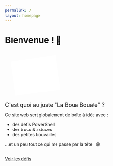 ```yaml
---
permalink: /
layout: homepage
---
```


# Bienvenue ! 👋

<div class="hero">
    <div style="display: table; vertical-align: middle;">
        <img src="/assets/images/logo_white.svg" width="150px" style="transform: rotate(-8deg); margin: 25px;">
    </div>
    <div>
        <span style="font-size: large;">C'est quoi au juste "La Boua Bouate" ?</span>
        <p>Ce site web sert globalement de boîte à idée avec :</p>
        <ul>
            <li>des défis PowerShell</li>
            <li>des trucs & astuces</li>
            <li>des petites trouvailles</li>
        </ul>
        <p>...et un peu tout ce qui me passe par la tête ! 😀</p>
        <br>
        <a href="/challenges">Voir les défis</a>
    </div>
</div>
